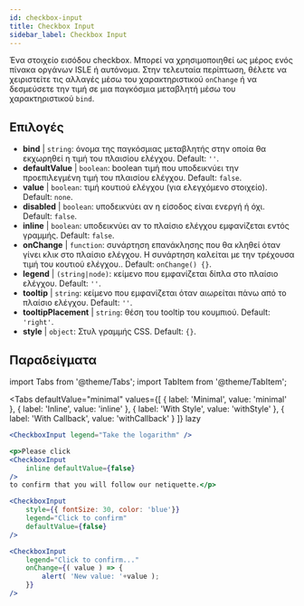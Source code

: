 ```yaml
---
id: checkbox-input
title: Checkbox Input
sidebar_label: Checkbox Input
---
```


Ένα στοιχείο εισόδου checkbox. Μπορεί να χρησιμοποιηθεί ως μέρος ενός πίνακα οργάνων ISLE ή αυτόνομα. Στην τελευταία περίπτωση, θέλετε να χειριστείτε τις αλλαγές μέσω του χαρακτηριστικού `onChange` ή να δεσμεύσετε την τιμή σε μια παγκόσμια μεταβλητή μέσω του χαρακτηριστικού `bind`.

## Επιλογές

* __bind__ | `string`: όνομα της παγκόσμιας μεταβλητής στην οποία θα εκχωρηθεί η τιμή του πλαισίου ελέγχου. Default: `''`.
* __defaultValue__ | `boolean`: boolean τιμή που υποδεικνύει την προεπιλεγμένη τιμή του πλαισίου ελέγχου. Default: `false`.
* __value__ | `boolean`: τιμή κουτιού ελέγχου (για ελεγχόμενο στοιχείο). Default: `none`.
* __disabled__ | `boolean`: υποδεικνύει αν η είσοδος είναι ενεργή ή όχι. Default: `false`.
* __inline__ | `boolean`: υποδεικνύει αν το πλαίσιο ελέγχου εμφανίζεται εντός γραμμής. Default: `false`.
* __onChange__ | `function`: συνάρτηση επανάκλησης που θα κληθεί όταν γίνει κλικ στο πλαίσιο ελέγχου. Η συνάρτηση καλείται με την τρέχουσα τιμή του κουτιού ελέγχου.. Default: `onChange() {}`.
* __legend__ | `(string|node)`: κείμενο που εμφανίζεται δίπλα στο πλαίσιο ελέγχου. Default: `''`.
* __tooltip__ | `string`: κείμενο που εμφανίζεται όταν αιωρείται πάνω από το πλαίσιο ελέγχου. Default: `''`.
* __tooltipPlacement__ | `string`: θέση του tooltip του κουμπιού. Default: `'right'`.
* __style__ | `object`: Στυλ γραμμής CSS. Default: `{}`.


## Παραδείγματα

import Tabs from '@theme/Tabs';
import TabItem from '@theme/TabItem';

<Tabs
    defaultValue="minimal"
    values={[
        { label: 'Minimal', value: 'minimal' },
        { label: 'Inline', value: 'inline' },
        { label: 'With Style', value: 'withStyle' },
        { label: 'With Callback', value: 'withCallback' }
    ]}
    lazy
>


<TabItem value="minimal">

```jsx live
<CheckboxInput legend="Take the logarithm" />
```
</TabItem>

<TabItem value="inline">

```jsx live
<p>Please click
<CheckboxInput
    inline defaultValue={false}
/>
to confirm that you will follow our netiquette.</p>
```
</TabItem>


<TabItem value="withStyle">

```jsx live
<CheckboxInput
    style={{ fontSize: 30, color: 'blue'}}
    legend="Click to confirm"
    defaultValue={false}
/>
```
</TabItem>

<TabItem value="withCallback">

```jsx live
<CheckboxInput
    legend="Click to confirm..."
    onChange={( value ) => {
        alert( 'New value: '+value );
    }}
/>
```

</TabItem>

</Tabs>
